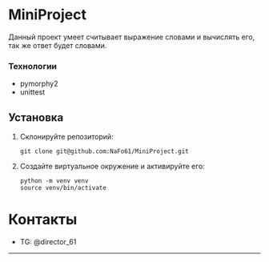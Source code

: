 # MiniProject
Данный проект умеет считывает выражение словами и вычислять его, так же ответ будет словами.

### Технологии

* pymorphy2
* unittest

## Установка

1. Склонируйте репозиторий:

   ```shell
   git clone git@github.com:NaFo61/MiniProject.git
   ```
2. Создайте виртуальное окружение и активируйте его:

   ```shell
   python -m venv venv
   source venv/bin/activate
   ```

# Контакты

* TG: @director_61

--------------------------------
